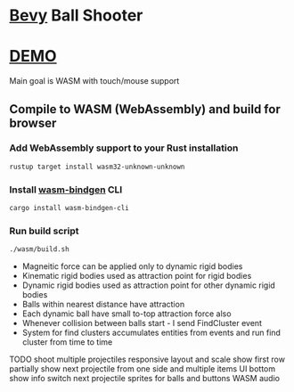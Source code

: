 # [Bevy](https://bevyengine.org/) Ball Shooter

# [DEMO](https://volodalexey.github.io/bevy-wasm-ball-shooter/)

Main goal is WASM with touch/mouse support

## Compile to WASM (WebAssembly) and build for browser

### Add WebAssembly support to your Rust installation
```sh
rustup target install wasm32-unknown-unknown
```

### Install [wasm-bindgen](https://github.com/rustwasm/wasm-bindgen) CLI
```sh
cargo install wasm-bindgen-cli
```

### Run build script

```sh
./wasm/build.sh
```

- Magneitic force can be applied only to dynamic rigid bodies
- Kinematic rigid bodies used as attraction point for rigid bodies
- Dynamic rigid bodies used as attraction point for other dynamic rigid bodies
- Balls within nearest distance have attraction
- Each dynamic ball have small to-top attraction force also
- Whenever collision between balls start - I send FindCluster event
- System for find clusters accumulates entities from events and run find cluster from time to time

TODO
shoot multiple projectiles
responsive layout and scale
show first row partially
show next projectile from one side and multiple items
UI bottom show info
switch next projectile
sprites for balls and buttons
WASM audio
